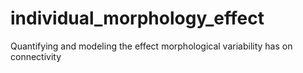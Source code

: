 # individual_morphology_effect
Quantifying and modeling the effect morphological variability has on connectivity
